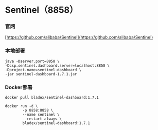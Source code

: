 # Sentinel（8858）

### 官网
[https://github.com/alibaba/Sentinel](https://github.com/alibaba/Sentinel)

### 本地部署

```shell script
java -Dserver.port=8858 \
-Dcsp.sentinel.dashboard.server=localhost:8858 \
-Dproject.name=sentinel-dashboard \
-jar sentinel-dashboard-1.7.1.jar
```

### Docker部署

```shell script
docker pull bladex/sentinel-dashboard:1.7.1
```

```shell script
docker run -d \
        -p 8858:8858 \
        --name sentinel \
        --restart always \
        bladex/sentinel-dashboard:1.7.1
```